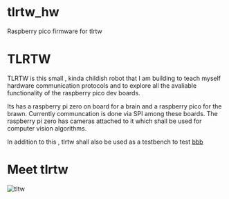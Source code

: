 # tlrtw_hw
Raspberry pico firmware for tlrtw 

# TLRTW
TLRTW is this small , kinda childish robot that I am building to teach myself hardware communication protocols and to explore all the 
avaliable functionality of the raspberry pico dev boards.

Its has a raspberry pi zero on board for a  brain and a raspberry pico for the brawn. Currently communcation is done via SPI among these boards.
The raspberry  pi zero has cameras attached to it which shall be used for computer vision algorithms.

In addition to this , tlrtw shall also be used as a testbench to test [bbb](https://github.com/jfarhanm/bbb)

# Meet tlrtw
![tltw](https://github.com/jfarhanm/tlrtw_hw/assets/91935577/e3042b2f-983c-4517-9a32-52d8080ee4bf)
